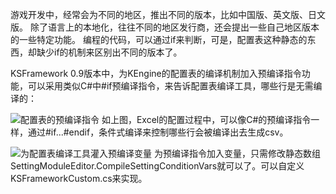 游戏开发中，经常会为不同的地区，推出不同的版本，比如中国版、英文版、日文版。 除了语言上的本地化，往往不同的地区发行商，还会提出一些自己地区版本的一些特定功能。
编程的代码，可以通过if来判断，可是，配置表这种静态的东西，却缺少if的机制来区别出不同的版本了。

KSFramework 0.9版本中，为KEngine的配置表的编译机制加入预编译指令功能，可以采用类似C#中#if预编译指令，来告诉配置表编译工具，哪些行是无需编译的：

![配置表的预编译指令](http://upload-images.jianshu.io/upload_images/1835687-659e73210229394c.png?imageMogr2/auto-orient/strip%7CimageView2/2/w/1240)
如上图，Excel的配置过程中，可以像C#的预编译指令一样，通过#if...#endif，条件式编译来控制哪些行会被编译出去生成csv。

![为配置表编译工具灌入预编译变量](http://upload-images.jianshu.io/upload_images/1835687-893b78d76b561782.png?imageMogr2/auto-orient/strip%7CimageView2/2/w/1240)
为预编译指令加入变量，只需修改静态数组SettingModuleEditor.CompileSettingConditionVars就可以了。可以自定义KSFrameworkCustom.cs来实现。
